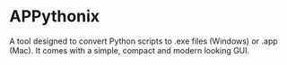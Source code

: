 # APPythonix
A tool designed to convert Python scripts to .exe files (Windows) or .app (Mac). It comes with a simple, compact and modern looking GUI.
